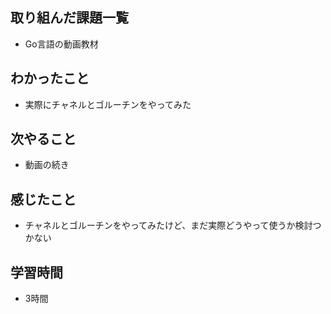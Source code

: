 ## 取り組んだ課題一覧
- Go言語の動画教材

## わかったこと
- 実際にチャネルとゴルーチンをやってみた    

## 次やること
- 動画の続き

## 感じたこと
- チャネルとゴルーチンをやってみたけど、まだ実際どうやって使うか検討つかない

## 学習時間
- 3時間